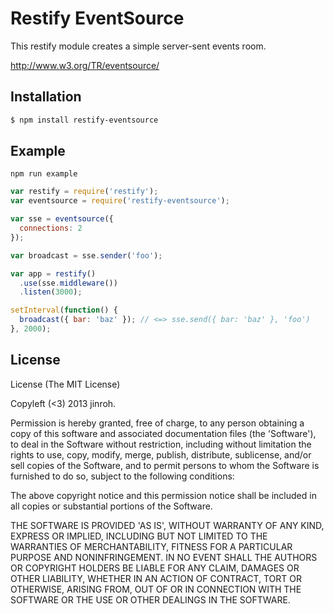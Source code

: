 # Restify EventSource

This restify module creates a simple server-sent events room.

http://www.w3.org/TR/eventsource/

## Installation

```sh
$ npm install restify-eventsource
```

## Example

```
npm run example
```

```javascript
var restify = require('restify');
var eventsource = require('restify-eventsource');

var sse = eventsource({
  connections: 2
});

var broadcast = sse.sender('foo');

var app = restify()
  .use(sse.middleware())
  .listen(3000);

setInterval(function() {
  broadcast({ bar: 'baz' }); // <=> sse.send({ bar: 'baz' }, 'foo')
}, 2000);
```

## License

License
(The MIT License)

Copyleft (<3) 2013 jinroh.

Permission is hereby granted, free of charge, to any person obtaining a copy of this software and associated documentation files (the 'Software'), to deal in the Software without restriction, including without limitation the rights to use, copy, modify, merge, publish, distribute, sublicense, and/or sell copies of the Software, and to permit persons to whom the Software is furnished to do so, subject to the following conditions:

The above copyright notice and this permission notice shall be included in all copies or substantial portions of the Software.

THE SOFTWARE IS PROVIDED 'AS IS', WITHOUT WARRANTY OF ANY KIND, EXPRESS OR IMPLIED, INCLUDING BUT NOT LIMITED TO THE WARRANTIES OF MERCHANTABILITY, FITNESS FOR A PARTICULAR PURPOSE AND NONINFRINGEMENT. IN NO EVENT SHALL THE AUTHORS OR COPYRIGHT HOLDERS BE LIABLE FOR ANY CLAIM, DAMAGES OR OTHER LIABILITY, WHETHER IN AN ACTION OF CONTRACT, TORT OR OTHERWISE, ARISING FROM, OUT OF OR IN CONNECTION WITH THE SOFTWARE OR THE USE OR OTHER DEALINGS IN THE SOFTWARE.
